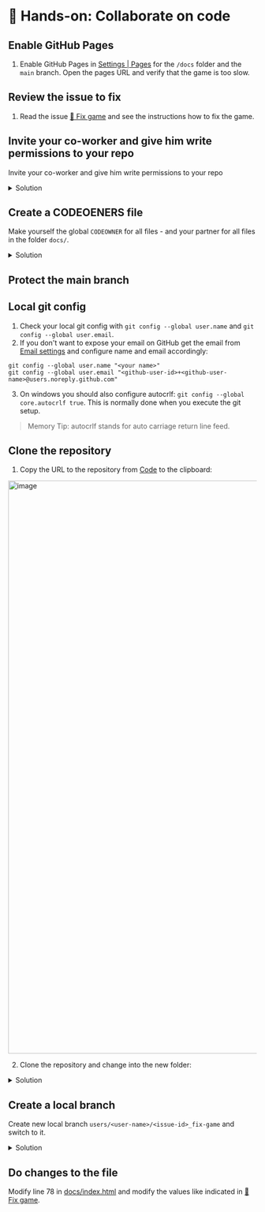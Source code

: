 # 🔨 Hands-on: Collaborate on code

## Enable GitHub Pages

1. Enable GitHub Pages in [Settings | Pages](/../../settings/pages) for the `/docs` folder and the `main` branch. Open the pages URL and verify that the game is too slow.

## Review the issue to fix

1. Read the issue [🐞 Fix game](/../../issues/1) and see the instructions how to fix the game.

## Invite your co-worker and give him write permissions to your repo

Invite your co-worker and give him write permissions to your repo

<details><summary>Solution</summary>
  
1. Go to [Collaborators](/../../settings/access) and click `Add people`. Search for your partner and add him to your repo.

<img width="250" alt="image" src="https://user-images.githubusercontent.com/5276337/174008450-86231b45-6328-483e-a09d-3148a38d7f9d.png">

2. Your partner will receive a notification - but you can slo copy the link for the invitation and send it directly.

<img width="500" alt="image" src="https://user-images.githubusercontent.com/5276337/174008524-d47ee1cd-4281-42e0-a38a-c3c13ee6f125.png">

3. Your partner has to accept the invitation.

<img width="250" alt="image" src="https://user-images.githubusercontent.com/5276337/174008624-58dbdbad-9a92-411c-a80c-f85d537b5696.png">

</details>

## Create a CODEOENERS file

Make yourself the global `CODEOWNER` for all files - and your partner for all files in the folder `docs/`.

<details><summary>Solution</summary>
  
1. Create a [New file](/../../new/main) `CODEOWNERS`.
2. Add yourself as the global owner. Add this ti line 1: 
```
* @<your-github-username>
```
4. Make your partner the owner of the file in the `docs/` folder. Add this to line 2: 
```
docs/ @<your-partners-user-name>
```
5. Commit the file directly to `main`.

</details>

## Protect the main branch



## Local git config

1. Check your local git config with `git config --global user.name` and `git config --global user.email`. 
2. If you don't want to expose your email on GitHub get the email from [Email settings](https://github.com/settings/emails) and configure name and email accordingly:

```console
git config --global user.name "<your name>"
git config --global user.email "<github-user-id>+<github-user-name>@users.noreply.github.com"
```

3. On windows you should also configure autocrlf: `git config --global core.autocrlf true`. This is normally done when you execute the git setup.

> Memory Tip: autocrlf stands for auto carriage return line feed.

## Clone the repository

1. Copy the URL to the repository from [Code](/../../) to the clipboard:
<img width="1162" alt="image" src="https://user-images.githubusercontent.com/5276337/173845095-c4fdc522-135a-4de3-80fc-6fef95fa7aee.png">

2. Clone the  repository and change into the new folder:

  <details><summary>Solution</summary>

  ```console
  git clone <paste URL>
  cd GitHubBootcamp
  ```
  </details>
  
## Create a local branch

Create new local branch `users/<user-name>/<issue-id>_fix-game` and switch to it.

<details><summary>Solution</summary>

Create the branch and switch to it:
```console
git branch users/<user-name>/1_fix-game
git switch users/<user-name>/1_fix-game
```
Or switch to a new branch: 
  
```console
git switch -c users/<user-name>/<issue-id>_fix-game
``` 
</details>
  
## Do changes to the file
  
Modify line 78 in [docs/index.html](../docs/index.html#L78) and modify the values like indicated in [🐞 Fix game](/../../issues/1).
  

